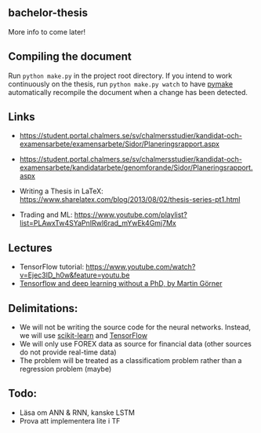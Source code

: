 ## bachelor-thesis

More info to come later!

## Compiling the document

Run `python make.py` in the project root directory. If you intend to work continuously on the thesis, run `python make.py watch` to have [pymake](https://github.com/philiparvidsson/pymake) automatically recompile the document when a change has been detected.

## Links

* https://student.portal.chalmers.se/sv/chalmersstudier/kandidat-och-examensarbete/examensarbete/Sidor/Planeringsrapport.aspx
* https://student.portal.chalmers.se/sv/chalmersstudier/kandidat-och-examensarbete/kandidatarbete/genomforande/Sidor/Planeringsrapport.aspx

* Writing a Thesis in LaTeX: https://www.sharelatex.com/blog/2013/08/02/thesis-series-pt1.html
* Trading and ML: https://www.youtube.com/playlist?list=PLAwxTw4SYaPnIRwl6rad_mYwEk4Gmj7Mx

## Lectures

* TensorFlow tutorial: https://www.youtube.com/watch?v=Ejec3ID_h0w&feature=youtu.be
* [Tensorflow and deep learning without a PhD, by Martin Görner](https://www.youtube.com/watch?v=vq2nnJ4g6N0)

## Delimitations:

* We will not be writing the source code for the neural networks. Instead, we will use [scikit-learn](http://scikit-learn.org/) and [TensorFlow](https://www.tensorflow.org/)
* We will only use FOREX data as source for financial data (other sources  do not provide real-time data)
* The problem will be treated as a classificatiom problem rather than a regression problem (maybe)

## Todo:

* Läsa om ANN & RNN, kanske LSTM
* Prova att implementera lite i TF